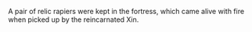 A pair of relic rapiers were kept in the fortress, which came alive with fire when picked up by the reincarnated Xin.